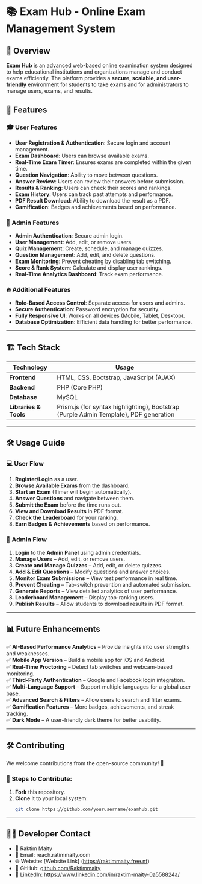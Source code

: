# 📚 Exam Hub - Online Exam Management System

## 📖 Overview

**Exam Hub** is an advanced web-based online examination system designed to help educational institutions and organizations manage and conduct exams efficiently. The platform provides a **secure, scalable, and user-friendly** environment for students to take exams and for administrators to manage users, exams, and results.

## 🎯 Features

### 🎓 User Features
- **User Registration & Authentication**: Secure login and account management.
- **Exam Dashboard**: Users can browse available exams.
- **Real-Time Exam Timer**: Ensures exams are completed within the given time.
- **Question Navigation**: Ability to move between questions.
- **Answer Review**: Users can review their answers before submission.
- **Results & Ranking**: Users can check their scores and rankings.
- **Exam History**: Users can track past attempts and performance.
- **PDF Result Download**: Ability to download the result as a PDF.
- **Gamification**: Badges and achievements based on performance.

### 🔑 Admin Features
- **Admin Authentication**: Secure admin login.
- **User Management**: Add, edit, or remove users.
- **Quiz Management**: Create, schedule, and manage quizzes.
- **Question Management**: Add, edit, and delete questions.
- **Exam Monitoring**: Prevent cheating by disabling tab switching.
- **Score & Rank System**: Calculate and display user rankings.
- **Real-Time Analytics Dashboard**: Track exam performance.

### 🔥 Additional Features
- **Role-Based Access Control**: Separate access for users and admins.
- **Secure Authentication**: Password encryption for security.
- **Fully Responsive UI**: Works on all devices (Mobile, Tablet, Desktop).
- **Database Optimization**: Efficient data handling for better performance.

---

## 🏗️ Tech Stack

| Technology | Usage |
|------------|--------|
| **Frontend** | HTML, CSS, Bootstrap, JavaScript (AJAX) |
| **Backend** | PHP (Core PHP) |
| **Database** | MySQL |
| **Libraries & Tools** | Prism.js (for syntax highlighting), Bootstrap (Purple Admin Template), PDF generation |

---

## 🛠️ Usage Guide

### 💻 User Flow
1. **Register/Login** as a user.
2. **Browse Available Exams** from the dashboard.
3. **Start an Exam** (Timer will begin automatically).
4. **Answer Questions** and navigate between them.
5. **Submit the Exam** before the time runs out.
6. **View and Download Results** in PDF format.
7. **Check the Leaderboard** for your ranking.
8. **Earn Badges & Achievements** based on performance.

### 🔑 Admin Flow
1. **Login** to the **Admin Panel** using admin credentials.
2. **Manage Users** – Add, edit, or remove users.
3. **Create and Manage Quizzes** – Add, edit, or delete quizzes.
4. **Add & Edit Questions** – Modify questions and answer choices.
5. **Monitor Exam Submissions** – View test performance in real time.
6. **Prevent Cheating** – Tab-switch prevention and automated submission.
7. **Generate Reports** – View detailed analytics of user performance.
8. **Leaderboard Management** – Display top-ranking users.
9. **Publish Results** – Allow students to download results in PDF format.

---

## 📊 Future Enhancements

✅ **AI-Based Performance Analytics** – Provide insights into user strengths and weaknesses.  
✅ **Mobile App Version** – Build a mobile app for iOS and Android.  
✅ **Real-Time Proctoring** – Detect tab switches and webcam-based monitoring.  
✅ **Third-Party Authentication** – Google and Facebook login integration.  
✅ **Multi-Language Support** – Support multiple languages for a global user base.  
✅ **Advanced Search & Filters** – Allow users to search and filter exams.  
✅ **Gamification Features** – More badges, achievements, and streak tracking.  
✅ **Dark Mode** – A user-friendly dark theme for better usability.  

---

## 🛠️ Contributing

We welcome contributions from the open-source community! 🚀

### 📌 Steps to Contribute:
1. **Fork** this repository.
2. **Clone** it to your local system:
   ```sh
   git clone https://github.com/yourusername/examhub.git

---

## 👨‍💻 Developer Contact
 * 👤 Raktim Maity
 * 📧 Email: reach.ratimmaity.com
 * 🌐 Website: [Website Link] (https://raktimmaity.free.nf)
 * 🔗 GitHub: [github.com/Raktimmaity](https://github.com/Raktimmaity/)
 * 📌 LinkedIn: https://www.linkedin.com/in/raktim-maity-0a558824a/

